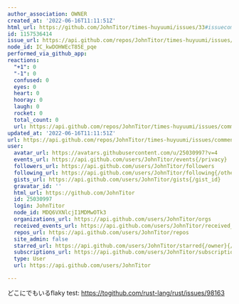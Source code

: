 ```yaml
---
author_association: OWNER
created_at: '2022-06-16T11:11:51Z'
html_url: https://github.com/JohnTitor/times-huyuumi/issues/33#issuecomment-1157536414
id: 1157536414
issue_url: https://api.github.com/repos/JohnTitor/times-huyuumi/issues/33
node_id: IC_kwDOHWEcT85E_pqe
performed_via_github_app: 
reactions:
  "+1": 0
  "-1": 0
  confused: 0
  eyes: 0
  heart: 0
  hooray: 0
  laugh: 0
  rocket: 0
  total_count: 0
  url: https://api.github.com/repos/JohnTitor/times-huyuumi/issues/comments/1157536414/reactions
updated_at: '2022-06-16T11:11:51Z'
url: https://api.github.com/repos/JohnTitor/times-huyuumi/issues/comments/1157536414
user:
  avatar_url: https://avatars.githubusercontent.com/u/25030997?v=4
  events_url: https://api.github.com/users/JohnTitor/events{/privacy}
  followers_url: https://api.github.com/users/JohnTitor/followers
  following_url: https://api.github.com/users/JohnTitor/following{/other_user}
  gists_url: https://api.github.com/users/JohnTitor/gists{/gist_id}
  gravatar_id: ''
  html_url: https://github.com/JohnTitor
  id: 25030997
  login: JohnTitor
  node_id: MDQ6VXNlcjI1MDMwOTk3
  organizations_url: https://api.github.com/users/JohnTitor/orgs
  received_events_url: https://api.github.com/users/JohnTitor/received_events
  repos_url: https://api.github.com/users/JohnTitor/repos
  site_admin: false
  starred_url: https://api.github.com/users/JohnTitor/starred{/owner}{/repo}
  subscriptions_url: https://api.github.com/users/JohnTitor/subscriptions
  type: User
  url: https://api.github.com/users/JohnTitor

---
```

どこにでもいるflaky test: https://togithub.com/rust-lang/rust/issues/98163